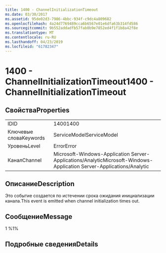 ```yaml
---
title: 1400 - ChannelInitializationTimeout
ms.date: 03/30/2017
ms.assetid: 95de02d3-7986-4bbc-934f-c9dc4a809682
ms.openlocfilehash: 4a24d7769489cca6b6567e01e6dfa63b314fd586
ms.sourcegitcommit: 9b552addadfb57fab0b9e7852ed4f1f1b8a42f8e
ms.translationtype: MT
ms.contentlocale: ru-RU
ms.lasthandoff: 04/23/2019
ms.locfileid: "61782347"
---
```

# <a name="1400---channelinitializationtimeout"></a><span data-ttu-id="eb783-102">1400 - ChannelInitializationTimeout</span><span class="sxs-lookup"><span data-stu-id="eb783-102">1400 - ChannelInitializationTimeout</span></span>
## <a name="properties"></a><span data-ttu-id="eb783-103">Свойства</span><span class="sxs-lookup"><span data-stu-id="eb783-103">Properties</span></span>  
  
|||  
|-|-|  
|<span data-ttu-id="eb783-104">ID</span><span class="sxs-lookup"><span data-stu-id="eb783-104">ID</span></span>|<span data-ttu-id="eb783-105">1400</span><span class="sxs-lookup"><span data-stu-id="eb783-105">1400</span></span>|  
|<span data-ttu-id="eb783-106">Ключевые слова</span><span class="sxs-lookup"><span data-stu-id="eb783-106">Keywords</span></span>|<span data-ttu-id="eb783-107">ServiceModel</span><span class="sxs-lookup"><span data-stu-id="eb783-107">ServiceModel</span></span>|  
|<span data-ttu-id="eb783-108">Уровень</span><span class="sxs-lookup"><span data-stu-id="eb783-108">Level</span></span>|<span data-ttu-id="eb783-109">Error</span><span class="sxs-lookup"><span data-stu-id="eb783-109">Error</span></span>|  
|<span data-ttu-id="eb783-110">Канал</span><span class="sxs-lookup"><span data-stu-id="eb783-110">Channel</span></span>|<span data-ttu-id="eb783-111">Microsoft-Windows-Application Server-Applications/Analytic</span><span class="sxs-lookup"><span data-stu-id="eb783-111">Microsoft-Windows-Application Server-Applications/Analytic</span></span>|  
  
## <a name="description"></a><span data-ttu-id="eb783-112">Описание</span><span class="sxs-lookup"><span data-stu-id="eb783-112">Description</span></span>  
 <span data-ttu-id="eb783-113">Это событие создается по истечении срока ожидания инициализации канала.</span><span class="sxs-lookup"><span data-stu-id="eb783-113">This event is emitted when channel initialization times out.</span></span>  
  
## <a name="message"></a><span data-ttu-id="eb783-114">Сообщение</span><span class="sxs-lookup"><span data-stu-id="eb783-114">Message</span></span>  
 <span data-ttu-id="eb783-115">1 %</span><span class="sxs-lookup"><span data-stu-id="eb783-115">1%</span></span>  
  
## <a name="details"></a><span data-ttu-id="eb783-116">Подробные сведения</span><span class="sxs-lookup"><span data-stu-id="eb783-116">Details</span></span>

